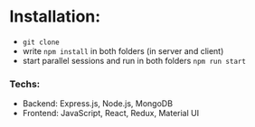 # Installation:

- ``git clone``
- write ``npm install`` in both folders (in server and client)
- start parallel sessions and run in both folders ``npm run start``

### Techs:

- Backend: Express.js, Node.js, MongoDB
- Frontend: JavaScript, React, Redux, Material UI
